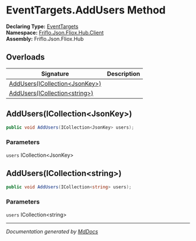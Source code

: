 ﻿<!--  
  <auto-generated>   
    The contents of this file were generated by a tool.  
    Changes to this file may be list if the file is regenerated  
  </auto-generated>   
-->

# EventTargets.AddUsers Method

**Declaring Type:** [EventTargets](../index.md)  
**Namespace:** [Friflo.Json.Fliox.Hub.Client](../../index.md)  
**Assembly:** Friflo.Json.Fliox.Hub

## Overloads

| Signature                                                       | Description |
| --------------------------------------------------------------- | ----------- |
| [AddUsers(ICollection\<JsonKey\>)](#addusersicollectionjsonkey) |             |
| [AddUsers(ICollection\<string\>)](#addusersicollectionstring)   |             |

## AddUsers(ICollection\<JsonKey\>)

```csharp
public void AddUsers(ICollection<JsonKey> users);
```

### Parameters

`users`  ICollection\<JsonKey\>

## AddUsers(ICollection\<string\>)

```csharp
public void AddUsers(ICollection<string> users);
```

### Parameters

`users`  ICollection\<string\>

___

*Documentation generated by [MdDocs](https://github.com/ap0llo/mddocs)*
